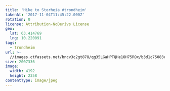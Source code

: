 ```yaml
---
title: 'Hike to Storheia #trondheim'
takenAt: '2017-11-04T11:45:22.000Z'
rotation: 0
license: Attribution-NoDerivs License
geo:
  lat: 63.414769
  lng: 10.220091
tags:
  - trondheim
url: >-
  //images.ctfassets.net/bncv3c2gt878/qg35LGaHPTQHe1OH75ROx/b3d1c75083e7a6846ece566519048c48/hike-to-storheia-trondheim_38167845621_o
size: 2007336
image:
  width: 4192
  height: 2358
contentType: image/jpeg
---
```


